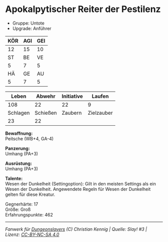 # Apokalpytischer Reiter der Pestilenz  
- Gruppe: Untote  
- Upgrade: Anführer  

| KÖR | AGI | GEI |  
| --- | --- | --- |  
| 12  | 15  | 10  |
| ST  | BE  | VE  |  
| 5   | 7   | 5   |
| HÄ  | GE  | AU  |  
| 5   | 7   | 5   |


| Leben    | Abwehr   | Initiative | Laufen     |
| -------- | -------- | ---------- | ---------- |
| 108      | 22       | 22         | 9          |
| Schlagen | Schießen | Zaubern    | Zielzauber |
| 23       | 22       |            |            |

**Bewaffnung:**  
Peitsche (WB+4, GA-4)

**Panzerung:**  
Umhang (PA+3)

**Ausrüstung:**  
Umhang (PA+3)

**Talente:**  
Wesen der Dunkelheit (Settingoption): Gilt in den meisten Settings als ein Wesen der Dunkelheit. Angewendete Regeln für Wesen der Dunkelheit gelten für diese Kreatur. 


Gegnerhärte: 17  
Größe: Groß  
Erfahrungspunkte: 462  



___
*Fanwerk für [Dungeonslayers](https://www.dungeonslayers.net/) (C) Christian Kennig | Quelle: Slay! #3 | Lizenz: [CC-BY-NC-SA 4.0](https://creativecommons.org/licenses/by-nc-sa/4.0/deed.de)*